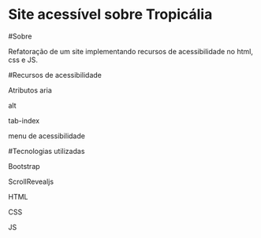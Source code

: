 # Site acessível sobre Tropicália

#Sobre 

Refatoração de um site implementando recursos de acessibilidade no html, css e JS.

#Recursos de acessibilidade

Atributos aria

alt

tab-index

menu de acessibilidade

#Tecnologias utilizadas

Bootstrap

ScrollRevealjs

HTML

CSS

JS
